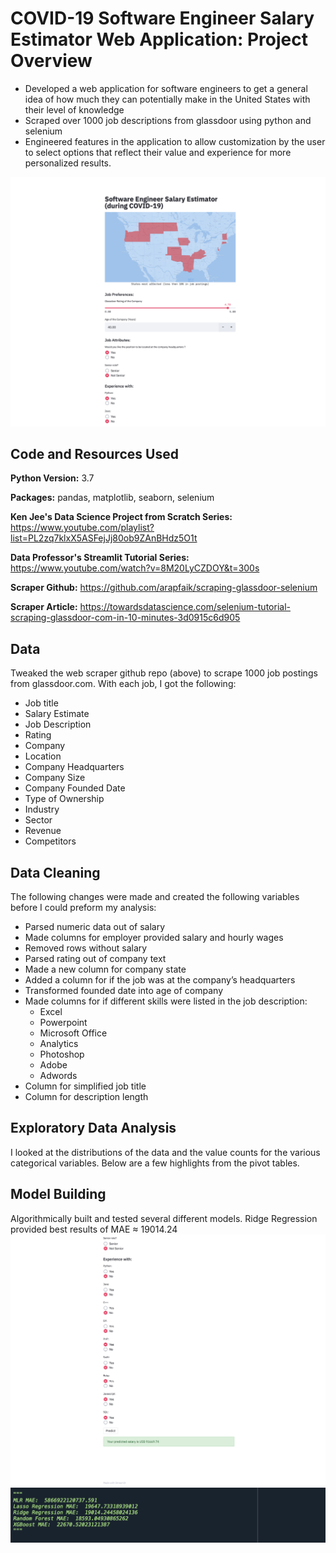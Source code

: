 # COVID-19 Software Engineer Salary Estimator Web Application: Project Overview
* Developed a web application for software engineers to get a general idea of how much they can potentially make in the United States with their level of knowledge 
* Scraped over 1000 job descriptions from glassdoor using python and selenium
* Engineered features in the application to allow customization by the user to select options that reflect their value and experience for more personalized results.

![alt text](https://github.com/MarioRashadHUB/covid19_software_salary_app/blob/master/images/full_app.png "Web Application")

## Code and Resources Used 
**Python Version:** 3.7

**Packages:** pandas, matplotlib, seaborn, selenium

**Ken Jee's Data Science Project from Scratch Series:**  https://www.youtube.com/playlist?list=PL2zq7klxX5ASFejJj80ob9ZAnBHdz5O1t

**Data Professor's Streamlit Tutorial Series:**  https://www.youtube.com/watch?v=8M20LyCZDOY&t=300s



**Scraper Github:** https://github.com/arapfaik/scraping-glassdoor-selenium

**Scraper Article:** https://towardsdatascience.com/selenium-tutorial-scraping-glassdoor-com-in-10-minutes-3d0915c6d905

## Data
Tweaked the web scraper github repo (above) to scrape 1000 job postings from glassdoor.com. With each job, I got the following:
*	Job title
*	Salary Estimate
*	Job Description
*	Rating
*	Company 
*	Location
*	Company Headquarters 
*	Company Size
*	Company Founded Date
*	Type of Ownership 
*	Industry
*	Sector
*	Revenue
*	Competitors 

## Data Cleaning
The following changes were made and created the following variables before I could preform my analysis:

*	Parsed numeric data out of salary 
*	Made columns for employer provided salary and hourly wages 
*	Removed rows without salary 
*	Parsed rating out of company text 
*	Made a new column for company state 
*	Added a column for if the job was at the company’s headquarters 
*	Transformed founded date into age of company 
*	Made columns for if different skills were listed in the job description:
    * Excel  
    * Powerpoint  
    * Microsoft Office  
    * Analytics  
    * Photoshop
    * Adobe
    * Adwords
*	Column for simplified job title
*	Column for description length  

## Exploratory Data Analysis
I looked at the distributions of the data and the value counts for the various categorical variables. Below are a few highlights from the pivot tables. 



## Model Building
Algorithmically built and tested several different models. Ridge Regression provided best results of MAE ≈ 19014.24
![alt text](https://github.com/MarioRashadHUB/covid19_software_salary_app/blob/master/images/bottom_app.png "Results from application")
![alt text](https://github.com/MarioRashadHUB/covid19_software_salary_app/blob/master/images/results.png "Map of most affect states")

